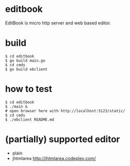 # editbook
EditBook is micro http server and web based editor.


# build

```
$ cd editbook
$ go build main.go
$ cd cmds
$ go build ebclient
```

# how to test

```
$ cd editbook
$ ./main &
# open browser here with http://localhost:5123/static/
$ cd cmds
$ ./ebclient README.md
```

# (partially) supported editor

- plain
- jhtmlarea http://jhtmlarea.codeplex.com/
